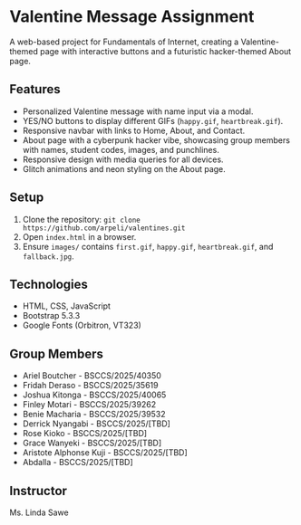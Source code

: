 # Valentine Message Assignment

A web-based project for Fundamentals of Internet, creating a Valentine-themed page with interactive buttons and a futuristic hacker-themed About page.

## Features
- Personalized Valentine message with name input via a modal.
- YES/NO buttons to display different GIFs (`happy.gif`, `heartbreak.gif`).
- Responsive navbar with links to Home, About, and Contact.
- About page with a cyberpunk hacker vibe, showcasing group members with names, student codes, images, and punchlines.
- Responsive design with media queries for all devices.
- Glitch animations and neon styling on the About page.

## Setup
1. Clone the repository: `git clone https://github.com/arpeli/valentines.git`
2. Open `index.html` in a browser.
3. Ensure `images/` contains `first.gif`, `happy.gif`, `heartbreak.gif`, and `fallback.jpg`.

## Technologies
- HTML, CSS, JavaScript
- Bootstrap 5.3.3
- Google Fonts (Orbitron, VT323)

## Group Members
- Ariel Boutcher - BSCCS/2025/40350
- Fridah Deraso - BSCCS/2025/35619
- Joshua Kitonga - BSCCS/2025/40065
- Finley Motari - BSCCS/2025/39262
- Benie Macharia - BSCCS/2025/39532
- Derrick Nyangabi - BSCCS/2025/[TBD]
- Rose Kioko - BSCCS/2025/[TBD]
- Grace Wanyeki - BSCCS/2025/[TBD]
- Aristote Alphonse Kuji - BSCCS/2025/[TBD]
- Abdalla - BSCCS/2025/[TBD]

## Instructor
Ms. Linda Sawe